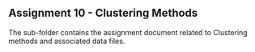 ## Assignment 10 - Clustering Methods

The sub-folder contains the assignment document related to Clustering methods and associated data files.
